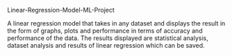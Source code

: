 Linear-Regression-Model-ML-Project

A linear regression model that takes in any dataset and displays the result in the form of graphs, plots and performance in terms of accuracy and performance of the data. The results displayed are statistical analysis, dataset analysis and results of linear regression which can be saved.
